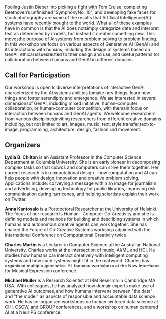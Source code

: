 Fooling Justin Bieber into picking a fight with Tom Cruise, completing Beethoven’s unfinished "SymphonyNo. 10", and developing fake faces for stock photography are some of the results that Artificial Intelligence(AI) systems have recently brought to the world. What all of these examples have in common is that the AI does notsimply categorize data and interpret text as determined by models, but instead it creates something new. This movesthe purpose of AI systems from problem solving to problem finding. In this workshop we focus on various aspects of Generative AI (GenAI) and its interactions with humans, including the design of systems based on GenAI, ethical issuesrelated to their design and use, and useful patterns for collaboration between humans and GenAI in different domains

## Call for Participation
Our workshop is open to diverse interpretations of interactive GenAI characterized by the AI systems abilities tomake new things, learn new things and foster serendipity and emergence. We are interested in several dimensionsof GenAI, including mixed initiative, human–computer collaboration, or human–computer competition, with themain focus on interaction between humans and GenAI agents. We welcome researchers from various disciplines,inviting researchers from different creative domains including, but not limited to art, images, music, text, style transfer,text-to-image, programming, architecture, design, fashion and movement.


## Organizers
**Lydia B. Chilton** is an Assistant Professor in the Computer Science Department at Columbia University. She is an early pioneer in decomposing complex tasks so that crowds and computers can solve them together. Her current research is in computational design - how computation and AI can help people with design, innovation and creative problem solving. Applications include: conveying a message within an image for journalism and advertising, developing technology for public libraries, improving risk communication during hurricanes, and helping scientists explain their work on Twitter.
 
**Anna Kantosalo** is a Postdoctoral Researcher at the University of Helsinki. The focus of her research is Human--Computer Co-Creativity and she is defining models and methods for building and describing systems in which humans and autonomous creative agents can work together. She has chaired the Future of Co-Creative Systems workshop adjoined with the International Conference on Computational Creativity twice.
 
**Charles Martin** is a Lecturer in Computer Science at the Australian National University. Charles works at the intersection of music, AI/ML and HCI. He studies how humans can interact creatively with intelligent computing systems and how such systems might fit in the real world. Charles has organised multiple generative-AI-focused workshops at the New Interfaces for Musical Expression conference.
 
**Michael Muller** is a Research Scientist at IBM Research in Cambridge MA USA. With colleagues, he has analyzed how domain experts make use of generative AI outcomes, and how humans intervene between "the data" and "the model" as aspects of responsible and accountable data science work. He has co-organized workshops on human centered data science at CHI, CSCW, and GROUP conferences, and a workshop on human centered AI at a NeurIPS conference.
 



